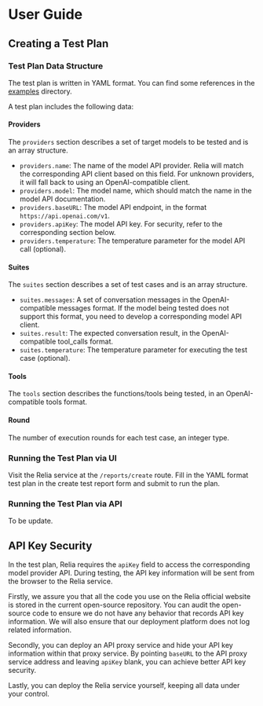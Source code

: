 # User Guide

## Creating a Test Plan

### Test Plan Data Structure

The test plan is written in YAML format. You can find some references in the [examples](../examples/) directory.

A test plan includes the following data:

#### Providers

The `providers` section describes a set of target models to be tested and is an array structure.

- `providers.name`: The name of the model API provider. Relia will match the corresponding API client based on this field. For unknown providers, it will fall back to using an OpenAI-compatible client.
- `providers.model`: The model name, which should match the name in the model API documentation.
- `providers.baseURL`: The model API endpoint, in the format `https://api.openai.com/v1`.
- `providers.apiKey`: The model API key. For security, refer to the corresponding section below.
- `providers.temperature`: The temperature parameter for the model API call (optional).

#### Suites

The `suites` section describes a set of test cases and is an array structure.

- `suites.messages`: A set of conversation messages in the OpenAI-compatible messages format. If the model being tested does not support this format, you need to develop a corresponding model API client.
- `suites.result`: The expected conversation result, in the OpenAI-compatible tool_calls format.
- `suites.temperature`: The temperature parameter for executing the test case (optional).

#### Tools

The `tools` section describes the functions/tools being tested, in an OpenAI-compatible tools format.

#### Round

The number of execution rounds for each test case, an integer type.

### Running the Test Plan via UI

Visit the Relia service at the `/reports/create` route. Fill in the YAML format test plan in the create test report form and submit to run the plan.

### Running the Test Plan via API

To be update.

## API Key Security

In the test plan, Relia requires the `apiKey` field to access the corresponding model provider API. During testing, the API key information will be sent from the browser to the Relia service.

Firstly, we assure you that all the code you use on the Relia official website is stored in the current open-source repository. You can audit the open-source code to ensure we do not have any behavior that records API key information. We will also ensure that our deployment platform does not log related information.

Secondly, you can deploy an API proxy service and hide your API key information within that proxy service. By pointing `baseURL` to the API proxy service address and leaving `apiKey` blank, you can achieve better API key security.

Lastly, you can deploy the Relia service yourself, keeping all data under your control.

